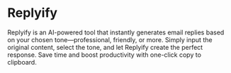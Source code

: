 # Replyify
Replyify is an AI-powered tool that instantly generates email replies based on your chosen tone—professional, friendly, or more. Simply input the original content, select the tone, and let Replyify create the perfect response. Save time and boost productivity with one-click copy to clipboard.
